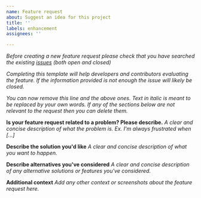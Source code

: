 ```yaml
---
name: Feature request
about: Suggest an idea for this project
title: ''
labels: enhancement
assignees: ''

---
```


*Before creating a new feature request please check that you have searched the existing [issues](https://github.com/emsesp/EMS-ESP/issues) (both open and closed)*

*Completing this template will help developers and contributors evaluating the feature. If the information provided is not enough the issue will likely be closed.*

*You can now remove this line and the above ones. Text in italic is meant to be replaced by your own words. If any of the sections below are not relevant to the request then you can delete them.*

**Is your feature request related to a problem? Please describe.**
*A clear and concise description of what the problem is. Ex. I'm always frustrated when [...]*

**Describe the solution you'd like**
*A clear and concise description of what you want to happen.*

**Describe alternatives you've considered**
*A clear and concise description of any alternative solutions or features you've considered.*

**Additional context**
*Add any other context or screenshots about the feature request here.*
